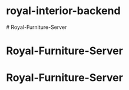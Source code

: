 # royal-interior-backend


<!-- https://brilliant-biscuit-2be6a6.netlify.app/ -->


<!--  Loading Speed is affeted by page weight . if increase the media file like videos ,images it take time to load that time affect the page speed    --># Royal-Furniture-Server
# Royal-Furniture-Server
# Royal-Furniture-Server
